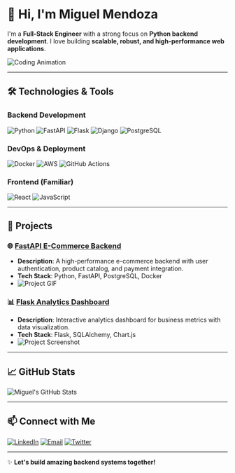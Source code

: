 # 👋 Hi, I'm Miguel Mendoza

I'm a **Full-Stack Engineer** with a strong focus on **Python backend development**. I love building **scalable, robust, and high-performance web applications**.

![Coding Animation](https://media.giphy.com/media/l0HlBO7eyXzSZkJri/giphy.gif)

---

## 🛠️ Technologies & Tools

### Backend Development
![Python](https://img.shields.io/badge/Python-3670A0?style=for-the-badge&logo=python&logoColor=ffdd54)
![FastAPI](https://img.shields.io/badge/FastAPI-009688?style=for-the-badge&logo=fastapi)
![Flask](https://img.shields.io/badge/Flask-000000?style=for-the-badge&logo=flask)
![Django](https://img.shields.io/badge/Django-092E20?style=for-the-badge&logo=django)
![PostgreSQL](https://img.shields.io/badge/PostgreSQL-4169E1?style=for-the-badge&logo=postgresql)

### DevOps & Deployment
![Docker](https://img.shields.io/badge/Docker-2496ED?style=for-the-badge&logo=docker)
![AWS](https://img.shields.io/badge/AWS-232F3E?style=for-the-badge&logo=amazon-aws)
![GitHub Actions](https://img.shields.io/badge/GitHub_Actions-2088FF?style=for-the-badge&logo=github-actions)

### Frontend (Familiar)
![React](https://img.shields.io/badge/React-61DAFB?style=for-the-badge&logo=react)
![JavaScript](https://img.shields.io/badge/JavaScript-F7DF1E?style=for-the-badge&logo=javascript)

---

## 🚀 Projects

### 🌐 [FastAPI E-Commerce Backend](https://github.com/vertexlabs-mm/fastapi-ecommerce)
- **Description**: A high-performance e-commerce backend with user authentication, product catalog, and payment integration.
- **Tech Stack**: Python, FastAPI, PostgreSQL, Docker
- ![Project GIF](https://media.giphy.com/media/3o7aCTfyhYawdOXcFW/giphy.gif)

### 📊 [Flask Analytics Dashboard](https://github.com/vertexlabs-mm/flask-dashboard)
- **Description**: Interactive analytics dashboard for business metrics with data visualization.
- **Tech Stack**: Flask, SQLAlchemy, Chart.js
- ![Project Screenshot](https://via.placeholder.com/600x300.png?text=Flask+Dashboard)

---

## 📈 GitHub Stats
![Miguel's GitHub Stats](https://github-readme-stats.vercel.app/api?username=vertexlabs-mm&show_icons=true&theme=radical)

---

## 📫 Connect with Me
[![LinkedIn](https://img.shields.io/badge/LinkedIn-0077B5?style=for-the-badge&logo=linkedin&logoColor=white)](https://linkedin.com/)
[![Email](https://img.shields.io/badge/Email-D14836?style=for-the-badge&logo=gmail&logoColor=white)](mailto:your.email@example.com)
[![Twitter](https://img.shields.io/badge/Twitter-1DA1F2?style=for-the-badge&logo=twitter&logoColor=white)](https://twitter.com/)

---

✨ **Let's build amazing backend systems together!**
